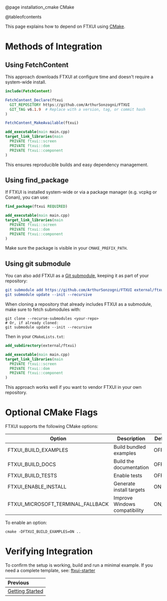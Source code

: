 @page installation_cmake CMake

@tableofcontents

This page explains how to depend on FTXUI using [CMake](https://cmake.org).  

# Methods of Integration

## Using FetchContent

This approach downloads FTXUI at configure time and doesn't require a system-wide install.

```cmake 
include(FetchContent)

FetchContent_Declare(ftxui
  GIT_REPOSITORY https://github.com/ArthurSonzogni/FTXUI
  GIT_TAG v6.1.9  # Replace with a version, tag, or commit hash
)

FetchContent_MakeAvailable(ftxui)

add_executable(main main.cpp)
target_link_libraries(main
  PRIVATE ftxui::screen
  PRIVATE ftxui::dom
  PRIVATE ftxui::component
)
```

This ensures reproducible builds and easy dependency management.

## Using find_package

If FTXUI is installed system-wide or via a package manager (e.g. vcpkg or Conan), you can use:

```cmake 
find_package(ftxui REQUIRED)

add_executable(main main.cpp)
target_link_libraries(main
  PRIVATE ftxui::screen
  PRIVATE ftxui::dom
  PRIVATE ftxui::component
)
```

Make sure the package is visible in your `CMAKE_PREFIX_PATH`.

## Using git submodule

You can also add FTXUI as a [Git submodule](https://git-scm.com/book/en/v2/Git-Tools-Submodules), keeping it as part of your repository:

```cmake
git submodule add https://github.com/ArthurSonzogni/FTXUI external/ftxui
git submodule update --init --recursive
```

When cloning a repository that already includes FTXUI as a submodule, make sure to fetch submodules with:

```
git clone --recurse-submodules <your-repo>
# Or, if already cloned:
git submodule update --init --recursive
```

Then in your `CMakeLists.txt`:

```cmake
add_subdirectory(external/ftxui)

add_executable(main main.cpp)
target_link_libraries(main
  PRIVATE ftxui::screen
  PRIVATE ftxui::dom
  PRIVATE ftxui::component
)
```

This approach works well if you want to vendor FTXUI in your own repository.

# Optional CMake Flags

FTXUI supports the following CMake options:

| Option                            | Description                   | Default |
| --------------------------------- | ----------------------------- | ------- |
| FTXUI_BUILD_EXAMPLES              | Build bundled examples        | OFF     |
| FTXUI_BUILD_DOCS                  | Build the documentation       | OFF     |
| FTXUI_BUILD_TESTS                 | Enable tests                  | OFF     |
| FTXUI_ENABLE_INSTALL              | Generate install targets      | ON      |
| FTXUI_MICROSOFT_TERMINAL_FALLBACK | Improve Windows compatibility | ON/OFF  |

To enable an option:

```
cmake -DFTXUI_BUILD_EXAMPLES=ON ..
```

# Verifying Integration

To confirm the setup is working, build and run a minimal example.
If you need a complete template, see: [ftxui-starter](https://github.com/ArthurSonzogni/ftxui-starter)

<div class="section_buttons">
 
| Previous          |
|:------------------|
| [Getting Started](getting-started.html) |
 
</div>
